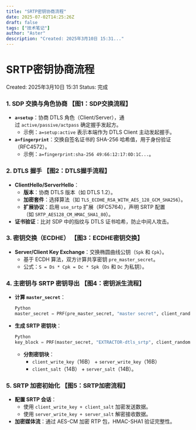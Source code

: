 ```yaml
---
title: "SRTP密钥协商流程"
date: 2025-07-02T14:25:26Z
draft: false
tags: ["技术笔记"]
author: "Aster"
description: "Created: 2025年3月10日 15:31..."
---
```


# SRTP密钥协商流程

Created: 2025年3月10日 15:31
Status: 完成

### **1. SDP 交换与角色协商** 【图1：SDP交换流程】

- **`a=setup`**：协商 DTLS 角色（Client/Server），通过 `active/passive/actpass` 确定握手发起方。
    - 示例：`a=setup:active` 表示本端作为 DTLS Client 主动发起握手。
- **`a=fingerprint`**：交换自签名证书的 SHA-256 哈希值，用于身份验证（RFC4572）。
    - 示例：`a=fingerprint:sha-256 49:66:12:17:0D:1C...`。

### **2. DTLS 握手** 【图2：DTLS握手流程】

- **ClientHello/ServerHello**：
    - **版本**：协商 DTLS 版本（如 DTLS 1.2）。
    - **加密套件**：选择算法（如 `TLS_ECDHE_RSA_WITH_AES_128_GCM_SHA256`）。
    - **扩展协议**：启用 `use_srtp` 扩展（RFC5764），声明 SRTP 配置（如 `SRTP_AES128_CM_HMAC_SHA1_80`）。
- **证书验证**：比对 SDP 中的指纹与 DTLS 证书哈希，防止中间人攻击。

### **3. 密钥交换（ECDHE）** 【图3：ECDHE密钥交换】

- **Server/Client Key Exchange**：交换椭圆曲线公钥（`Spk` 和 `Cpk`）。
    - 基于 ECDH 算法，双方计算共享密钥 `pre_master_secret`。
    - 公式：`S = Ds * Cpk = Dc * Spk`（`Ds` 和 `Dc` 为私钥）。

### **4. 主密钥与 SRTP 密钥导出** 【图4：密钥派生流程】

- **计算 `master_secret`**：
    
    ```python
    Python
    master_secret = PRF(pre_master_secret, "master secret", client_random + server_random)[0:48]
    
    ```
    
- **生成 SRTP 密钥块**：
    
    ```python
    Python
    key_block = PRF(master_secret, "EXTRACTOR-dtls_srtp", client_random + server_random)[0:60]
    
    ```
    
    - **分割密钥块**：
        - `client_write_key`（16B） + `server_write_key`（16B）
        - `client_salt`（14B） + `server_salt`（14B）。

### **5. SRTP 加密初始化** 【图5：SRTP加密流程】

- **配置 SRTP 会话**：
    - 使用 `client_write_key + client_salt` 加密发送数据。
    - 使用 `server_write_key + server_salt` 解密接收数据。
- **加密媒体流**：通过 AES-CM 加密 RTP 包，HMAC-SHA1 验证完整性。
